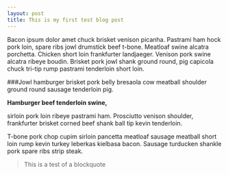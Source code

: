 ```yaml
---
layout: post
title: This is my first test blog post
---
```


Bacon ipsum dolor amet chuck brisket venison picanha. Pastrami ham hock pork loin, spare ribs jowl drumstick beef t-bone. Meatloaf swine alcatra porchetta. Chicken short loin frankfurter landjaeger. Venison pork swine alcatra ribeye boudin. Brisket pork jowl shank ground round, pig capicola chuck tri-tip rump pastrami tenderloin short loin.

###Jowl hamburger brisket pork belly bresaola cow meatball shoulder ground round sausage tenderloin pig.

**Hamburger beef tenderloin swine,**

sirloin pork loin ribeye pastrami ham. Prosciutto venison shoulder, frankfurter brisket corned beef shank ball tip kevin tenderloin.

T-bone pork chop cupim sirloin pancetta meatloaf sausage meatball short loin rump kevin turkey leberkas kielbasa bacon. Sausage turducken shankle pork spare ribs strip steak.

> This is a test of a blockquote
